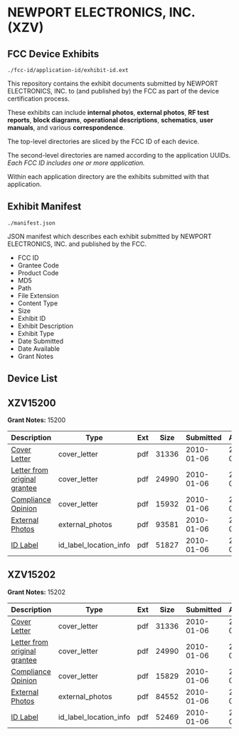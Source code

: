 # NEWPORT ELECTRONICS, INC. (XZV)
## FCC Device Exhibits

```
./fcc-id/application-id/exhibit-id.ext
```

This repository contains the exhibit documents submitted by NEWPORT ELECTRONICS, INC. to (and published by) the FCC as part of the device certification process.

These exhibits can include **internal photos**, **external photos**, **RF test reports**, **block diagrams**, **operational descriptions**, **schematics**, **user manuals**, and various **correspondence**.

The top-level directories are sliced by the FCC ID of each device.

The second-level directories are named according to the application UUIDs. *Each FCC ID includes one or more application.*

Within each application directory are the exhibits submitted with that application. 

## Exhibit Manifest

```
./manifest.json
```

JSON manifest which describes each exhibit submitted by NEWPORT ELECTRONICS, INC. and published by the FCC.

- FCC ID
- Grantee Code
- Product Code
- MD5
- Path
- File Extension
- Content Type
- Size
- Exhibit ID
- Exhibit Description
- Exhibit Type
- Date Submitted
- Date Available
- Grant Notes

## Device List
## XZV15200
**Grant Notes:** 15200

| Description | Type | Ext | Size | Submitted | Available |
| ----------- | ---- | --- | ---- | --------- | --------- |
| [Cover Letter](XZV15200/897b54dcb8bb3acbadc8a9f20edd8566/1223216.pdf) | cover_letter | pdf | 31336 | 2010-01-06 | 2010-01-06 |
| [Letter from original grantee](XZV15200/897b54dcb8bb3acbadc8a9f20edd8566/1223219.pdf) | cover_letter | pdf | 24990 | 2010-01-06 | 2010-01-06 |
| [Compliance Opinion](XZV15200/897b54dcb8bb3acbadc8a9f20edd8566/1223253.pdf) | cover_letter | pdf | 15932 | 2010-01-06 | 2010-01-06 |
| [External Photos](XZV15200/897b54dcb8bb3acbadc8a9f20edd8566/1223217.pdf) | external_photos | pdf | 93581 | 2010-01-06 | 2010-01-06 |
| [ID Label](XZV15200/897b54dcb8bb3acbadc8a9f20edd8566/1223218.pdf) | id_label_location_info | pdf | 51827 | 2010-01-06 | 2010-01-06 |
## XZV15202
**Grant Notes:** 15202

| Description | Type | Ext | Size | Submitted | Available |
| ----------- | ---- | --- | ---- | --------- | --------- |
| [Cover Letter](XZV15202/b8bc79c3c33a259e0096dd15e71fcad2/1223216.pdf) | cover_letter | pdf | 31336 | 2010-01-06 | 2010-01-06 |
| [Letter from original grantee](XZV15202/b8bc79c3c33a259e0096dd15e71fcad2/1223219.pdf) | cover_letter | pdf | 24990 | 2010-01-06 | 2010-01-06 |
| [Compliance Opinion](XZV15202/b8bc79c3c33a259e0096dd15e71fcad2/1223258.pdf) | cover_letter | pdf | 15829 | 2010-01-06 | 2010-01-06 |
| [External Photos](XZV15202/b8bc79c3c33a259e0096dd15e71fcad2/1223237.pdf) | external_photos | pdf | 84552 | 2010-01-06 | 2010-01-06 |
| [ID Label](XZV15202/b8bc79c3c33a259e0096dd15e71fcad2/1223238.pdf) | id_label_location_info | pdf | 52469 | 2010-01-06 | 2010-01-06 |
